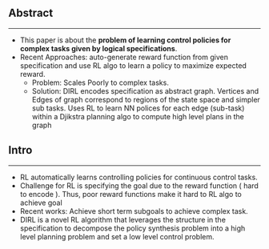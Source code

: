 ## Abstract
___
- This paper is about the **problem of learning control policies for complex tasks given by logical specifications**. 
- Recent Approaches: auto-generate reward function from given specification and use RL algo to learn a policy to maximize expected reward. 
	- Problem: Scales Poorly to complex tasks. 
	- Solution: DIRL encodes specification as abstract graph. 
	  Vertices and Edges of graph correspond to regions of the state space and simpler sub tasks.
	  Uses RL to learn NN polices for each edge (sub-task) within a Djikstra planning algo to compute high level plans in the graph
## Intro
___
- RL automatically learns controlling policies for continuous control tasks. 
- Challenge for RL is specifying the goal due to the reward function ( hard to encode ). Thus, poor reward functions make it hard to RL algo to achieve goal 
- Recent works: Achieve short term subgoals to achieve complex task. 
- DIRL is a novel RL algorithm that leverages the structure in the specification to decompose the policy synthesis problem into a high level planning problem and set a low level control problem.